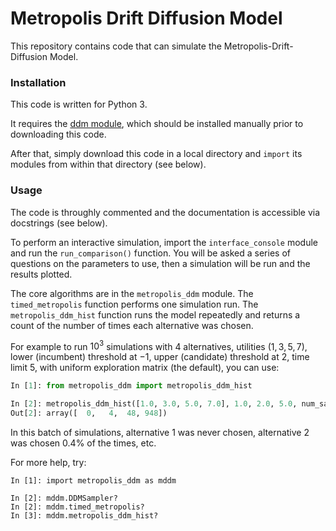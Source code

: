 # Metropolis Drift Diffusion Model

This repository contains code that can simulate the Metropolis-Drift-Diffusion Model.

### Installation

This code is written for Python 3.

It requires the [ddm module](https://github.com/DrugowitschLab/dm), which should be installed manually prior to downloading this code.

After that, simply download this code in a local directory and `import` its modules from within that
directory (see below).

### Usage

The code is throughly commented and the documentation is accessible via docstrings (see below).

To perform an interactive simulation, import the `interface_console` module and run the
`run_comparison()` function.  You will be asked a series of questions on the parameters to use,
then a simulation will be run and the results plotted.

The core algorithms are in the `metropolis_ddm` module. The `timed_metropolis` function performs
one simulation run.  The `metropolis_ddm_hist` function runs the model repeatedly and returns a
count of the number of times each alternative was chosen.

For example to run $10^3$ simulations with 4 alternatives, utilities $(1, 3, 5, 7)$, lower
(incumbent) threshold at $-1$, upper (candidate) threshold at $2$, time limit $5$, with uniform
exploration matrix (the default), you can use:

```python
In [1]: from metropolis_ddm import metropolis_ddm_hist

In [2]: metropolis_ddm_hist([1.0, 3.0, 5.0, 7.0], 1.0, 2.0, 5.0, num_samples=10**3)
Out[2]: array([  0,   4,  48, 948])
```

In this batch of simulations, alternative 1 was never chosen, alternative 2 was chosen 0.4% of the
times, etc.

For more help, try:

```
In [1]: import metropolis_ddm as mddm

In [2]: mddm.DDMSampler?
In [2]: mddm.timed_metropolis?
In [3]: mddm.metropolis_ddm_hist?
